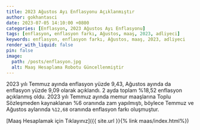 ```yaml
---
title: 2023 Ağustos Ayı Enflasyonu Açıklanmıştır
author: gokhantasci
date: 2023-07-05 14:10:00 +0800
categories: [Enflasyon, 2023 Ağustos Ayı Enflasyonu]
tags: [enflasyon, enflasyon farkı, Ağustos, maaş, 2023, adliyeci]
keywords: enflasyon, enflasyon farkı, Ağustos, maaş, 2023, adliyeci
render_with_liquid: false
pin: false
image:
  path: /posts/enflasyon.jpg
  alt: Maaş Hesaplama Robotu Güncellenmiştir
---
```


2023 yılı Temmuz ayında enflasyon yüzde 9,43, Ağustos ayında da enflasyon yüzde 9,09 olarak açıklandı. 2 ayda toplam %18,52 enflasyon açıklanmış oldu.
2023 yılı Temmuz ayında memur maaşlarına Toplu Sözleşmeden kaynaklanan %6 oranında zam yapılmıştı, böylece Temmuz ve Ağustos aylarında <code class="highlighter-rouge">%12,68</code> oranında enflasyon farkı oluşmuştur.

[Maaş Hesaplamak için Tıklayınız]({{ site.url }}{% link maas/index.html%})